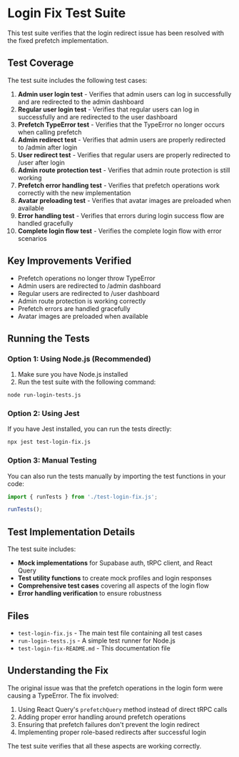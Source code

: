 # Login Fix Test Suite

This test suite verifies that the login redirect issue has been resolved with the fixed prefetch implementation.

## Test Coverage

The test suite includes the following test cases:

1. **Admin user login test** - Verifies that admin users can log in successfully and are redirected to the admin dashboard
2. **Regular user login test** - Verifies that regular users can log in successfully and are redirected to the user dashboard
3. **Prefetch TypeError test** - Verifies that the TypeError no longer occurs when calling prefetch
4. **Admin redirect test** - Verifies that admin users are properly redirected to /admin after login
5. **User redirect test** - Verifies that regular users are properly redirected to /user after login
6. **Admin route protection test** - Verifies that admin route protection is still working
7. **Prefetch error handling test** - Verifies that prefetch operations work correctly with the new implementation
8. **Avatar preloading test** - Verifies that avatar images are preloaded when available
9. **Error handling test** - Verifies that errors during login success flow are handled gracefully
10. **Complete login flow test** - Verifies the complete login flow with error scenarios

## Key Improvements Verified

- Prefetch operations no longer throw TypeError
- Admin users are redirected to /admin dashboard
- Regular users are redirected to /user dashboard
- Admin route protection is working correctly
- Prefetch errors are handled gracefully
- Avatar images are preloaded when available

## Running the Tests

### Option 1: Using Node.js (Recommended)

1. Make sure you have Node.js installed
2. Run the test suite with the following command:

```bash
node run-login-tests.js
```

### Option 2: Using Jest

If you have Jest installed, you can run the tests directly:

```bash
npx jest test-login-fix.js
```

### Option 3: Manual Testing

You can also run the tests manually by importing the test functions in your code:

```javascript
import { runTests } from './test-login-fix.js';

runTests();
```

## Test Implementation Details

The test suite includes:

- **Mock implementations** for Supabase auth, tRPC client, and React Query
- **Test utility functions** to create mock profiles and login responses
- **Comprehensive test cases** covering all aspects of the login flow
- **Error handling verification** to ensure robustness

## Files

- `test-login-fix.js` - The main test file containing all test cases
- `run-login-tests.js` - A simple test runner for Node.js
- `test-login-fix-README.md` - This documentation file

## Understanding the Fix

The original issue was that the prefetch operations in the login form were causing a TypeError. The fix involved:

1. Using React Query's `prefetchQuery` method instead of direct tRPC calls
2. Adding proper error handling around prefetch operations
3. Ensuring that prefetch failures don't prevent the login redirect
4. Implementing proper role-based redirects after successful login

The test suite verifies that all these aspects are working correctly.